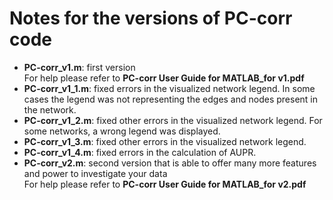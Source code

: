# Notes for the versions of PC-corr code
- **PC-corr_v1.m**: first version <br />
For help please refer to **PC-corr User Guide for MATLAB_for v1.pdf**
- **PC-corr_v1_1.m**: fixed errors in the visualized network legend. In some cases the legend was not representing the edges and nodes present in the network.
- **PC-corr_v1_2.m**: fixed other errors in the visualized network legend. For some networks, a wrong legend was displayed.
- **PC-corr_v1_3.m**: fixed other errors in the visualized network legend. 
- **PC-corr_v1_4.m**: fixed errors in the calculation of AUPR. 
- **PC-corr_v2.m**: second version that is able to offer many more features and power to investigate your data <br />
For help please refer to **PC-corr User Guide for MATLAB_for v2.pdf**




